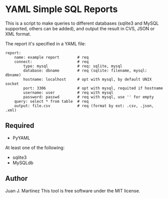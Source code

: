 YAML Simple SQL Reports
=======================

This is a script to make queries to different databases (sqlite3 and MySQL
supported, others can be added), and output the result in CVS, JSON or XML
format.

The report it's specified in a YAML file:

	report:
		name: example report		# req
		connect:					# req
			type: mysql				# req: sqlite, mysql
			database: dbname		# req (sqlite: filename, mysql: dbname)
			hostname: localhost 	# opt with mysql, by default UNIX socket
			port: 3306				# opt with mysql, requited if hostname
			username: user			# req with mysql
			password: passwd		# req with mysql, use '' for empty
		query: select * from table	# req
		output: file.csv			# req (format by ext: .csv, .json, .xml)

Required
--------

 - PyYAML

At least one of the following:

 - sqlite3
 - MySQLdb

Author
------

Juan J. Martinez <jjm at usebox dot net>
This tool is free software under the MIT license.

